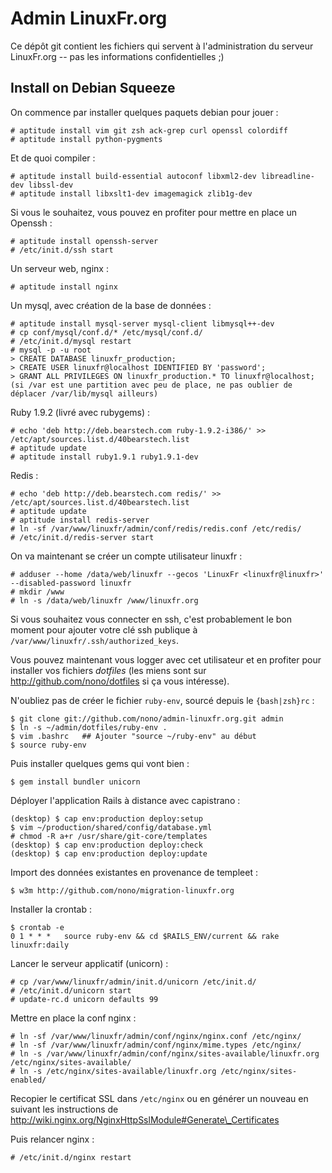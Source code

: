 Admin LinuxFr.org
=================

Ce dépôt git contient les fichiers qui servent à l'administration
du serveur LinuxFr.org -- pas les informations confidentielles ;)


Install on Debian Squeeze
-------------------------

On commence par installer quelques paquets debian pour jouer :

    # aptitude install vim git zsh ack-grep curl openssl colordiff
    # aptitude install python-pygments

Et de quoi compiler :

    # aptitude install build-essential autoconf libxml2-dev libreadline-dev libssl-dev
    # aptitude install libxslt1-dev imagemagick zlib1g-dev

Si vous le souhaitez, vous pouvez en profiter pour mettre en place un Openssh :

    # aptitude install openssh-server
    # /etc/init.d/ssh start

Un serveur web, nginx :

    # aptitude install nginx

Un mysql, avec création de la base de données :

    # aptitude install mysql-server mysql-client libmysql++-dev
    # cp conf/mysql/conf.d/* /etc/mysql/conf.d/
    # /etc/init.d/mysql restart
    # mysql -p -u root
    > CREATE DATABASE linuxfr_production;
    > CREATE USER linuxfr@localhost IDENTIFIED BY 'password';
    > GRANT ALL PRIVILEGES ON linuxfr_production.* TO linuxfr@localhost;
    (si /var est une partition avec peu de place, ne pas oublier de déplacer /var/lib/mysql ailleurs)

Ruby 1.9.2 (livré avec rubygems) :

    # echo 'deb http://deb.bearstech.com ruby-1.9.2-i386/' >> /etc/apt/sources.list.d/40bearstech.list
    # aptitude update
    # aptitude install ruby1.9.1 ruby1.9.1-dev

Redis :

    # echo 'deb http://deb.bearstech.com redis/' >> /etc/apt/sources.list.d/40bearstech.list
    # aptitude update
    # aptitude install redis-server
    # ln -sf /var/www/linuxfr/admin/conf/redis/redis.conf /etc/redis/
    # /etc/init.d/redis-server start

On va maintenant se créer un compte utilisateur linuxfr :

    # adduser --home /data/web/linuxfr --gecos 'LinuxFr <linuxfr@linuxfr>' --disabled-password linuxfr
    # mkdir /www
    # ln -s /data/web/linuxfr /www/linuxfr.org

Si vous souhaitez vous connecter en ssh, c'est probablement le bon moment pour
ajouter votre clé ssh publique à `/var/www/linuxfr/.ssh/authorized_keys`.

Vous pouvez maintenant vous logger avec cet utilisateur et en profiter pour
installer vos fichiers _dotfiles_ (les miens sont sur
http://github.com/nono/dotfiles si ça vous intéresse).

N'oubliez pas de créer le fichier `ruby-env`, sourcé depuis le
`{bash|zsh}rc` :

    $ git clone git://github.com/nono/admin-linuxfr.org.git admin
    $ ln -s ~/admin/dotfiles/ruby-env .
    $ vim .bashrc   ## Ajouter "source ~/ruby-env" au début
    $ source ruby-env

Puis installer quelques gems qui vont bien :

    $ gem install bundler unicorn

Déployer l'application Rails à distance avec capistrano :

    (desktop) $ cap env:production deploy:setup
    $ vim ~/production/shared/config/database.yml
    # chmod -R a+r /usr/share/git-core/templates
    (desktop) $ cap env:production deploy:check
    (desktop) $ cap env:production deploy:update

Import des données existantes en provenance de templeet :

    $ w3m http://github.com/nono/migration-linuxfr.org

Installer la crontab :

    $ crontab -e
    0 1 * * *   source ruby-env && cd $RAILS_ENV/current && rake linuxfr:daily

Lancer le serveur applicatif (unicorn) :

    # cp /var/www/linuxfr/admin/init.d/unicorn /etc/init.d/
    # /etc/init.d/unicorn start
    # update-rc.d unicorn defaults 99

Mettre en place la conf nginx :

    # ln -sf /var/www/linuxfr/admin/conf/nginx/nginx.conf /etc/nginx/
    # ln -sf /var/www/linuxfr/admin/conf/nginx/mime.types /etc/nginx/
    # ln -s /var/www/linuxfr/admin/conf/nginx/sites-available/linuxfr.org /etc/nginx/sites-available/
    # ln -s /etc/nginx/sites-available/linuxfr.org /etc/nginx/sites-enabled/

Recopier le certificat SSL dans `/etc/nginx` ou en générer un nouveau
en suivant les instructions de
http://wiki.nginx.org/NginxHttpSslModule#Generate\_Certificates

Puis relancer nginx :

    # /etc/init.d/nginx restart

